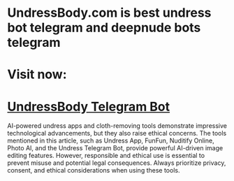 # UndressBody.com is best undress bot telegram and deepnude bots telegram

# Visit now:
# [UndressBody Telegram Bot](https://undressbody.com/)

AI-powered undress apps and cloth-removing tools demonstrate impressive technological advancements, but they also raise ethical concerns. The tools mentioned in this article, such as Undress App, FunFun, Nuditify Online, Photo AI, and the Undress Telegram Bot, provide powerful AI-driven image editing features. However, responsible and ethical use is essential to prevent misuse and potential legal consequences. Always prioritize privacy, consent, and ethical considerations when using these tools.
